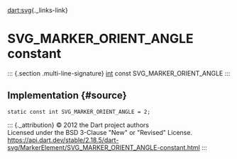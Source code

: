 [dart:svg](../../dart-svg/dart-svg-library){._links-link}

SVG\_MARKER\_ORIENT\_ANGLE constant
===================================

::: {.section .multi-line-signature}
[int](../../dart-core/int-class) const SVG\_MARKER\_ORIENT\_ANGLE
:::

Implementation {#source}
--------------

``` {.language-dart data-language="dart"}
static const int SVG_MARKER_ORIENT_ANGLE = 2;
```

::: {._attribution}
© 2012 the Dart project authors\
Licensed under the BSD 3-Clause \"New\" or \"Revised\" License.\
<https://api.dart.dev/stable/2.18.5/dart-svg/MarkerElement/SVG_MARKER_ORIENT_ANGLE-constant.html>
:::
